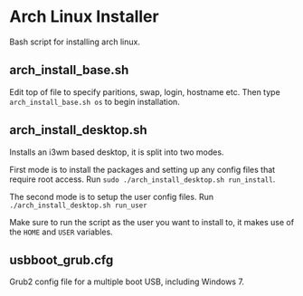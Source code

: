 # Arch Linux Installer

Bash script for installing arch linux.

## arch_install_base.sh
Edit top of file to specify paritions, swap, login, hostname etc. Then type ```arch_install_base.sh os``` to begin installation.

## arch_install_desktop.sh
Installs an i3wm based desktop, it is split into two modes.

First mode is to install the packages and setting up any config files that require root access. Run ```sudo ./arch_install_desktop.sh run_install```.

The second mode is to setup the user config files. Run ```./arch_install_desktop.sh run_user```

Make sure to run the script as the user you want to install to, it makes use of the ```HOME``` and ```USER``` variables.

## usbboot_grub.cfg

Grub2 config file for a multiple boot USB, including Windows 7.